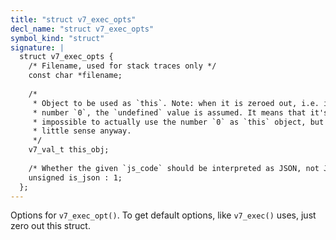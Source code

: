 ```yaml
---
title: "struct v7_exec_opts"
decl_name: "struct v7_exec_opts"
symbol_kind: "struct"
signature: |
  struct v7_exec_opts {
    /* Filename, used for stack traces only */
    const char *filename;
  
    /*
     * Object to be used as `this`. Note: when it is zeroed out, i.e. it's a
     * number `0`, the `undefined` value is assumed. It means that it's
     * impossible to actually use the number `0` as `this` object, but it makes
     * little sense anyway.
     */
    v7_val_t this_obj;
  
    /* Whether the given `js_code` should be interpreted as JSON, not JS code */
    unsigned is_json : 1;
  };
---
```


Options for `v7_exec_opt()`. To get default options, like `v7_exec()` uses,
just zero out this struct. 

